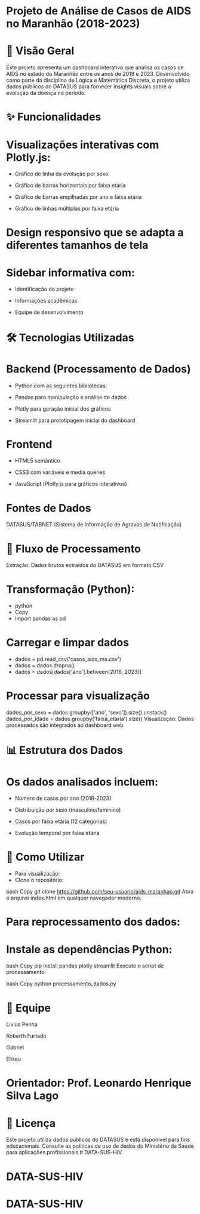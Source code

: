 # Projeto de Análise de Casos de AIDS no Maranhão (2018-2023)
# 📌 Visão Geral
Este projeto apresenta um dashboard interativo que analisa os casos de AIDS no estado do Maranhão entre os anos de 2018 e 2023. Desenvolvido como parte da disciplina de Lógica e Matemática Discreta, o projeto utiliza dados públicos do DATASUS para fornecer insights visuais sobre a evolução da doença no período.

# ✨ Funcionalidades
# Visualizações interativas com Plotly.js:

- Gráfico de linha da evolução por sexo

- Gráfico de barras horizontais por faixa etária

- Gráfico de barras empilhadas por ano e faixa etária

- Gráfico de linhas múltiplas por faixa etária

# Design responsivo que se adapta a diferentes tamanhos de tela

# Sidebar informativa com:

- Identificação do projeto

- Informações acadêmicas

- Equipe de desenvolvimento

# 🛠️ Tecnologias Utilizadas
# Backend (Processamento de Dados)
- Python com as seguintes bibliotecas:

- Pandas para manipulação e análise de dados

- Plotly para geração inicial dos gráficos

- Streamlit para prototipagem inicial do dashboard

# Frontend
- HTML5 semântico

- CSS3 com variáveis e media queries

- JavaScript (Plotly.js para gráficos interativos)

# Fontes de Dados
DATASUS/TABNET (Sistema de Informação de Agravos de Notificação)

# 🔄 Fluxo de Processamento
Extração: Dados brutos extraídos do DATASUS em formato CSV

# Transformação (Python):

- python
- Copy
- import pandas as pd

# Carregar e limpar dados
- dados = pd.read_csv('casos_aids_ma.csv')
- dados = dados.dropna()
- dados = dados[dados['ano'].between(2018, 2023)]

# Processar para visualização
dados_por_sexo = dados.groupby(['ano', 'sexo']).size().unstack()
dados_por_idade = dados.groupby('faixa_etaria').size()
Visualização: Dados processados são integrados ao dashboard web

# 📊 Estrutura dos Dados
# Os dados analisados incluem:

- Número de casos por ano (2018-2023)

- Distribuição por sexo (masculino/feminino)

- Casos por faixa etária (12 categorias)

- Evolução temporal por faixa etária

# 🚀 Como Utilizar
- Para visualização:
- Clone o repositório:

bash
Copy
git clone https://github.com/seu-usuario/aids-maranhao.git
Abra o arquivo index.html em qualquer navegador moderno.

# Para reprocessamento dos dados:
# Instale as dependências Python:

bash
Copy
pip install pandas plotly streamlit
Execute o script de processamento:

bash
Copy
python processamento_dados.py
# 👥 Equipe
Livius Penha

Roberth Furtado

Gabriel

Eliseu

# Orientador: Prof. Leonardo Henrique Silva Lago

# 📄 Licença
Este projeto utiliza dados públicos do DATASUS e está disponível para fins educacionais. Consulte as políticas de uso de dados do Ministério da Saúde para aplicações profissionais.# DATA-SUS-HIV
# DATA-SUS-HIV
# DATA-SUS-HIV
